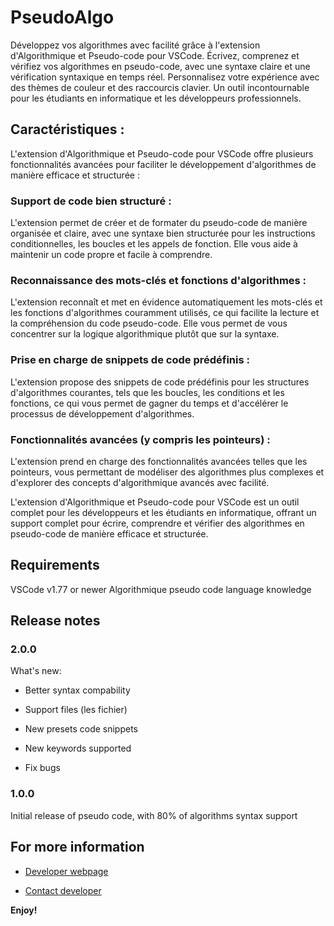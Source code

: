 #  PseudoAlgo

Développez vos algorithmes avec facilité grâce à l'extension d'Algorithmique et Pseudo-code pour VSCode. Écrivez, comprenez et vérifiez vos algorithmes en pseudo-code, avec une syntaxe claire et une vérification syntaxique en temps réel. Personnalisez votre expérience avec des thèmes de couleur et des raccourcis clavier. Un outil incontournable pour les étudiants en informatique et les développeurs professionnels.


## Caractéristiques :

L'extension d'Algorithmique et Pseudo-code pour VSCode offre plusieurs fonctionnalités avancées pour faciliter le développement d'algorithmes de manière efficace et structurée :

### Support de code bien structuré :

L'extension permet de créer et de formater du pseudo-code de manière organisée et claire, avec une syntaxe bien structurée pour les instructions conditionnelles, les boucles et les appels de fonction. Elle vous aide à maintenir un code propre et facile à comprendre.

### Reconnaissance des mots-clés et fonctions d'algorithmes :

L'extension reconnaît et met en évidence automatiquement les mots-clés et les fonctions d'algorithmes couramment utilisés, ce qui facilite la lecture et la compréhension du code pseudo-code. Elle vous permet de vous concentrer sur la logique algorithmique plutôt que sur la syntaxe.

### Prise en charge de snippets de code prédéfinis :

L'extension propose des snippets de code prédéfinis pour les structures d'algorithmes courantes, tels que les boucles, les conditions et les fonctions, ce qui vous permet de gagner du temps et d'accélérer le processus de développement d'algorithmes.

### Fonctionnalités avancées (y compris les pointeurs) :

L'extension prend en charge des fonctionnalités avancées telles que les pointeurs, vous permettant de modéliser des algorithmes plus complexes et d'explorer des concepts d'algorithmique avancés avec facilité.

L'extension d'Algorithmique et Pseudo-code pour VSCode est un outil complet pour les développeurs et les étudiants en informatique, offrant un support complet pour écrire, comprendre et vérifier des algorithmes en pseudo-code de manière efficace et structurée.
  

##  Requirements

VSCode v1.77 or newer
Algorithmique pseudo code language knowledge

  

##  Release notes


###  2.0.0

What's new:

- Better syntax compability

- Support files (les fichier)

- New presets code snippets

- New keywords supported

- Fix bugs

  

###  1.0.0

  

Initial release of pseudo code, with 80% of algorithms syntax support

  
  

##  For more information

  

*  [Developer webpage](https://www.rhaym-tech.me)

*  [Contact developer](https://twitter.com/UchihaRhaym)

  

**Enjoy!**